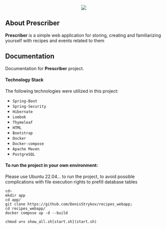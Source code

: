 <p align="center">
      <img src="https://i.ibb.co/Cmhcc1T/view-gif.gif">
</p>

## About Prescriber

**Prescriber** is a simple web application for storing, creating and familiarizing yourself with recipes and events
related to them

## Documentation

Documentation for **Prescriber** project.

#### Technology Stack

The following technologies were utilized in this project:

- `Spring-Boot`
- `Spring-Security`
- `Hibernate`
- `Lombok`
- `Thymeleaf`
- `HTML`
- `Bootstrap`
- `Docker`
- `Docker-compose`
- `Apache Maven`
- `PostgreSQL`

#### To run the project in your own environment:

Please use Ubuntu 22.04... to run the project, to avoid possible complications with file execution rights to prefill
database tables

```shell
cd~
mkdir app
cd app/
git clone https://github.com/DenisStrykov/recipes_webapp;
cd recipes_webapp/
docker compose up -d --build

chmod u+x show_all.sh[start.sh](start.sh)

```


